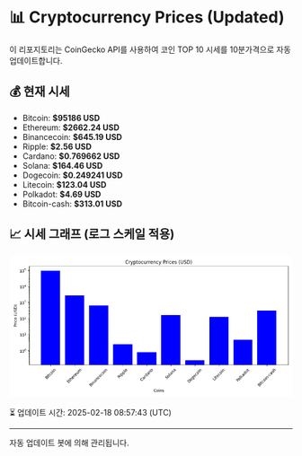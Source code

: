 
# 📊 Cryptocurrency Prices (Updated)

이 리포지토리는 CoinGecko API를 사용하여 코인 TOP 10 시세를 10분가격으로 자동 업데이트합니다.

## 💰 현재 시세
- Bitcoin: **$95186 USD**
- Ethereum: **$2662.24 USD**
- Binancecoin: **$645.19 USD**
- Ripple: **$2.56 USD**
- Cardano: **$0.769662 USD**
- Solana: **$164.46 USD**
- Dogecoin: **$0.249241 USD**
- Litecoin: **$123.04 USD**
- Polkadot: **$4.69 USD**
- Bitcoin-cash: **$313.01 USD**

## 📈 시세 그래프 (로그 스케일 적용)
![Crypto Prices](crypto_prices.png)

⏳ 업데이트 시간: 2025-02-18 08:57:43 (UTC)

---
자동 업데이트 봇에 의해 관리됩니다.
